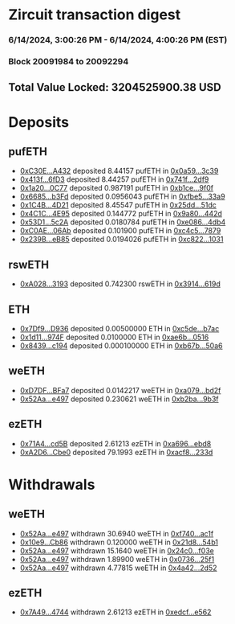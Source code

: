 # Zircuit transaction digest
### 6/14/2024, 3:00:26 PM - 6/14/2024, 4:00:26 PM (EST)
### Block 20091984 to 20092294

## Total Value Locked: 3204525900.38 USD

# Deposits
## pufETH
- [0xC30E...A432](https://etherscan.io/address/0xC30EDD523a24baEb4C08Ed50EcF565d46742A432) deposited 8.44157 pufETH in [0x0a59...3c39](https://etherscan.io/tx/0xC30EDD523a24baEb4C08Ed50EcF565d46742A432)
- [0x413f...6fD3](https://etherscan.io/address/0x413f4CBDb058A9C9a3e19955C637e3e5faAf6fD3) deposited 8.44257 pufETH in [0x741f...2df9](https://etherscan.io/tx/0x413f4CBDb058A9C9a3e19955C637e3e5faAf6fD3)
- [0x1a20...0C77](https://etherscan.io/address/0x1a20982f81940c08c1D9FC04235F0CF14Db30C77) deposited 0.987191 pufETH in [0xb1ce...9f0f](https://etherscan.io/tx/0x1a20982f81940c08c1D9FC04235F0CF14Db30C77)
- [0x6685...b3Fd](https://etherscan.io/address/0x668534579B9a33f66fC03e58A842a0C0fdA6b3Fd) deposited 0.0956043 pufETH in [0xfbe5...33a9](https://etherscan.io/tx/0x668534579B9a33f66fC03e58A842a0C0fdA6b3Fd)
- [0x1C4B...4D21](https://etherscan.io/address/0x1C4Bb2056D505e58934F482bedDc3b31C4bd4D21) deposited 8.45547 pufETH in [0x25dd...51dc](https://etherscan.io/tx/0x1C4Bb2056D505e58934F482bedDc3b31C4bd4D21)
- [0x4C1C...4E95](https://etherscan.io/address/0x4C1Ce342CFA18d8DA2108C853faC15c9a28a4E95) deposited 0.144772 pufETH in [0x9a80...442d](https://etherscan.io/tx/0x4C1Ce342CFA18d8DA2108C853faC15c9a28a4E95)
- [0x53D1...5c2A](https://etherscan.io/address/0x53D1730152720dc8b8a609e2aC86CBaF13795c2A) deposited 0.0180784 pufETH in [0xe086...4db4](https://etherscan.io/tx/0x53D1730152720dc8b8a609e2aC86CBaF13795c2A)
- [0xC0AE...06Ab](https://etherscan.io/address/0xC0AEA3A6d26A0c2d39aC02E26aC2c45F451306Ab) deposited 0.101900 pufETH in [0xc4c5...7879](https://etherscan.io/tx/0xC0AEA3A6d26A0c2d39aC02E26aC2c45F451306Ab)
- [0x239B...eB85](https://etherscan.io/address/0x239BE17FB6991587614F91cd7684bdcA705eeB85) deposited 0.0194026 pufETH in [0xc822...1031](https://etherscan.io/tx/0x239BE17FB6991587614F91cd7684bdcA705eeB85)
## rswETH
- [0xA028...3193](https://etherscan.io/address/0xA028dbE15C42eDf62734e3c2298464a0Cb753193) deposited 0.742300 rswETH in [0x3914...619d](https://etherscan.io/tx/0xA028dbE15C42eDf62734e3c2298464a0Cb753193)
## ETH
- [0x7Df9...D936](https://etherscan.io/address/0x7Df99E0640c0117D570285b38290b2cE5802D936) deposited 0.00500000 ETH in [0xc5de...b7ac](https://etherscan.io/tx/0x7Df99E0640c0117D570285b38290b2cE5802D936)
- [0x1d11...974F](https://etherscan.io/address/0x1d118F0d480C54A94DAb4eAB85D3165D7df1974F) deposited 0.0100000 ETH in [0xae6b...0516](https://etherscan.io/tx/0x1d118F0d480C54A94DAb4eAB85D3165D7df1974F)
- [0x8439...c194](https://etherscan.io/address/0x8439a3B6ed9cF3771Ba4b91C2812316a209ec194) deposited 0.000100000 ETH in [0xb67b...50a6](https://etherscan.io/tx/0x8439a3B6ed9cF3771Ba4b91C2812316a209ec194)
## weETH
- [0xD7DF...BFa7](https://etherscan.io/address/0xD7DF7E085214743530afF339aFC420c7c720BFa7) deposited 0.0142217 weETH in [0xa079...bd2f](https://etherscan.io/tx/0xD7DF7E085214743530afF339aFC420c7c720BFa7)
- [0x52Aa...e497](https://etherscan.io/address/0x52Aa899454998Be5b000Ad077a46Bbe360F4e497) deposited 0.230621 weETH in [0xb2ba...9b3f](https://etherscan.io/tx/0x52Aa899454998Be5b000Ad077a46Bbe360F4e497)
## ezETH
- [0x71A4...cd5B](https://etherscan.io/address/0x71A43A7a7c1f4090Cb929fA1b1C69E664985cd5B) deposited 2.61213 ezETH in [0xa696...ebd8](https://etherscan.io/tx/0x71A43A7a7c1f4090Cb929fA1b1C69E664985cd5B)
- [0xA2D6...Cbe0](https://etherscan.io/address/0xA2D6DB7B72E32091E9AA6514A57F8Dc94971Cbe0) deposited 79.1993 ezETH in [0xacf8...233d](https://etherscan.io/tx/0xA2D6DB7B72E32091E9AA6514A57F8Dc94971Cbe0)
# Withdrawals
## weETH
- [0x52Aa...e497](https://etherscan.io/address/0x52Aa899454998Be5b000Ad077a46Bbe360F4e497) withdrawn 30.6940 weETH in [0xf740...ac1f](https://etherscan.io/tx/0x52Aa899454998Be5b000Ad077a46Bbe360F4e497)
- [0x10e9...Cb86](https://etherscan.io/address/0x10e9815AC7fD98C724797af9E80966F26177Cb86) withdrawn 0.120000 weETH in [0x21d8...54b1](https://etherscan.io/tx/0x10e9815AC7fD98C724797af9E80966F26177Cb86)
- [0x52Aa...e497](https://etherscan.io/address/0x52Aa899454998Be5b000Ad077a46Bbe360F4e497) withdrawn 15.1640 weETH in [0x24c0...f03e](https://etherscan.io/tx/0x52Aa899454998Be5b000Ad077a46Bbe360F4e497)
- [0x52Aa...e497](https://etherscan.io/address/0x52Aa899454998Be5b000Ad077a46Bbe360F4e497) withdrawn 1.89900 weETH in [0x0736...25f1](https://etherscan.io/tx/0x52Aa899454998Be5b000Ad077a46Bbe360F4e497)
- [0x52Aa...e497](https://etherscan.io/address/0x52Aa899454998Be5b000Ad077a46Bbe360F4e497) withdrawn 4.77815 weETH in [0x4a42...2d52](https://etherscan.io/tx/0x52Aa899454998Be5b000Ad077a46Bbe360F4e497)
## ezETH
- [0x7A49...4744](https://etherscan.io/address/0x7A493Be5c2ce014cD049Bf178a1ac0Db1B434744) withdrawn 2.61213 ezETH in [0xedcf...e562](https://etherscan.io/tx/0x7A493Be5c2ce014cD049Bf178a1ac0Db1B434744)
